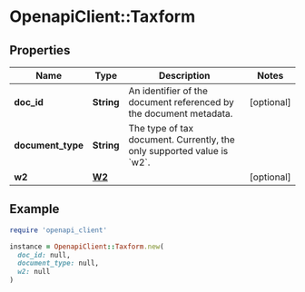 # OpenapiClient::Taxform

## Properties

| Name | Type | Description | Notes |
| ---- | ---- | ----------- | ----- |
| **doc_id** | **String** | An identifier of the document referenced by the document metadata. | [optional] |
| **document_type** | **String** | The type of tax document. Currently, the only supported value is &#x60;w2&#x60;. |  |
| **w2** | [**W2**](W2.md) |  | [optional] |

## Example

```ruby
require 'openapi_client'

instance = OpenapiClient::Taxform.new(
  doc_id: null,
  document_type: null,
  w2: null
)
```

